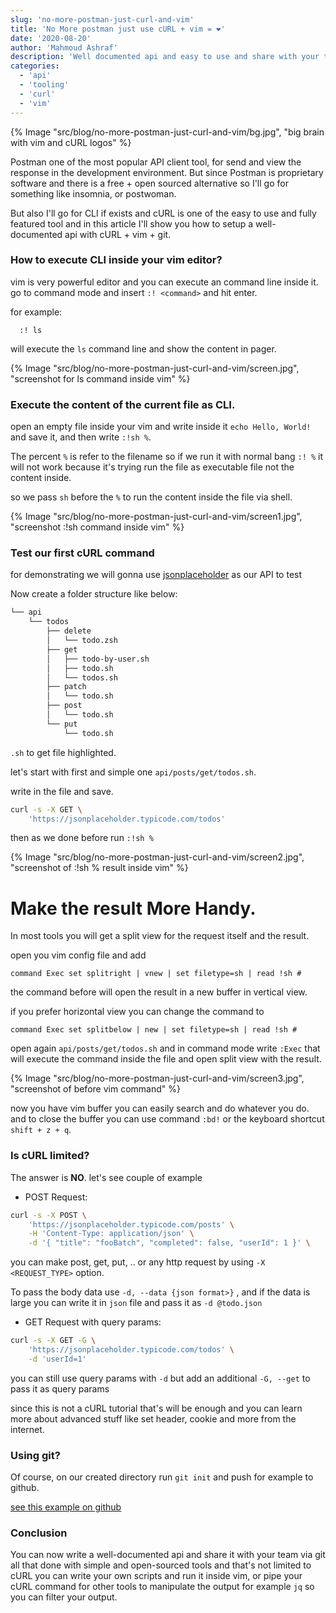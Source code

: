 ```yaml
---
slug: 'no-more-postman-just-curl-and-vim'
title: 'No More postman just use cURL + vim = ❤'
date: '2020-08-20'
author: 'Mahmoud Ashraf'
description: 'Well documented api and easy to use and share with your team with simple tools cURL + vim + git (optional)'
categories:
  - 'api'
  - 'tooling'
  - 'curl'
  - 'vim'
---
```


{% Image "src/blog/no-more-postman-just-curl-and-vim/bg.jpg", "big brain with vim and cURL logos" %}

Postman one of the most popular API client tool, for send and view the response
in the development environment. But since Postman is proprietary software and 
there is a free + open sourced alternative so I'll go for something 
like insomnia, or postwoman. 

But also I'll go for CLI if exists and cURL is one of 
the easy to use and fully featured tool and in this article I'll show you how
to setup a well-documented api with cURL + vim + git.

### How to execute CLI inside your vim editor? 

vim is very powerful editor and you can execute an command line
inside it. go to command mode and insert `:! <command>` and hit enter.

for example: 

```vim
  :! ls
```

will execute the `ls` command line and show the content 
in pager.

{% Image "src/blog/no-more-postman-just-curl-and-vim/screen.jpg", "screenshot for ls command inside vim" %}

### Execute the content of the current file as CLI.

open an empty file inside your vim and write inside it `echo Hello, World!` and save it,
and then write `:!sh %`. 

The percent `%` is refer to the filename so if we run it with normal bang `:! %` 
it will not work because it's trying run the file as executable file not the content inside. 

so we pass `sh` before the `%` to run the content inside the file via shell.

{% Image "src/blog/no-more-postman-just-curl-and-vim/screen1.jpg", "screenshot :!sh command inside vim" %}

### Test our first cURL command

for demonstrating we will gonna use [jsonplaceholder](https://jsonplaceholder.typicode.com/) as our API to test

Now create a folder structure like below:

```sh
└── api
    └── todos
        ├── delete
        │   └── todo.zsh
        ├── get
        │   ├── todo-by-user.sh
        │   ├── todo.sh
        │   └── todos.sh
        ├── patch
        │   └── todo.sh
        ├── post
        │   └── todo.sh
        └── put
            └── todo.sh
```

`.sh`  to get file highlighted.

let's start with first and simple one `api/posts/get/todos.sh`.

write in the file  and save.

```sh
curl -s -X GET \
	'https://jsonplaceholder.typicode.com/todos'
```
then as we done before run `:!sh %`

{% Image "src/blog/no-more-postman-just-curl-and-vim/screen2.jpg", "screenshot of :!sh % result inside vim" %}

# Make the result More Handy.

In most tools you will get a split view for the request itself 
and the result.

open you vim config file and add

```vim
command Exec set splitright | vnew | set filetype=sh | read !sh #
```

the command before will open the result in a new buffer in vertical view.

if you prefer horizontal view you can change the command to 

```vim
command Exec set splitbelow | new | set filetype=sh | read !sh #
```

open again `api/posts/get/todos.sh` and  in command mode write `:Exec`
that will execute the command inside the file and open split view with the result.
  
{% Image "src/blog/no-more-postman-just-curl-and-vim/screen3.jpg", "screenshot of before vim command" %}

now you have vim buffer you can easily search and do whatever you do. and to close the buffer you can use
command ``:bd!`` or the keyboard shortcut `shift + z + q`.


### Is cURL limited?

The answer is **NO**.
let's see couple of example

- POST Request:

```sh
curl -s -X POST \
	'https://jsonplaceholder.typicode.com/posts' \
	-H 'Content-Type: application/json' \
	-d '{ "title": "fooBatch", "completed": false, "userId": 1 }' \
```
 you can make post, get, put, .. or any http request by using `-X <REQUEST_TYPE>` option.

 To pass the body data use `-d, --data {json format>}` , and if the data is large 
 you can write it in `json` file and pass it as `-d @todo.json`

 - GET Request with query params:

```sh
curl -s -X GET -G \
	'https://jsonplaceholder.typicode.com/todos' \
	-d 'userId=1'
```

you can still use query params with `-d` but add an additional `-G, --get` to pass it as query params

since this is not a cURL tutorial that's will be enough and you 
can learn more about advanced stuff like set header, cookie and more from the internet.

### Using git?

Of course, on our created directory run `git init` and push for example to github.

[see this example on github](https://github.com/22mahmoud/vim-curl-demo)

### Conclusion

You can now write a well-documented api and share it with your team via git
all that done with simple and open-sourced tools and that's not limited to cURL
you can write your own scripts and run it inside vim, or pipe your cURL command for other 
tools to manipulate the output for example `jq` so you can filter your output.
